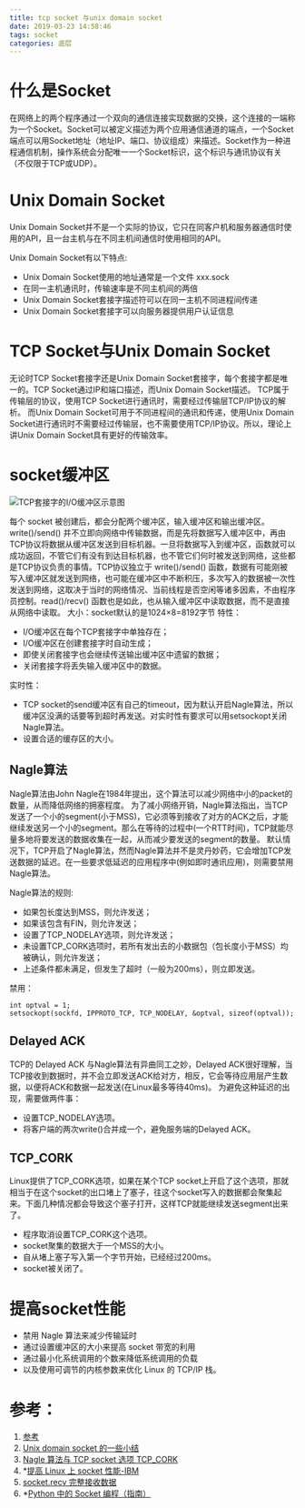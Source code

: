 ```yaml
---
title: tcp socket 与unix domain socket
date: 2019-03-23 14:58:46
tags: socket
categories: 底层
---
```

# 什么是Socket

在网络上的两个程序通过一个双向的通信连接实现数据的交换，这个连接的一端称为一个Socket。Socket可以被定义描述为两个应用通信通道的端点，一个Socket 端点可以用Socket地址（地址IP、端口、协议组成）来描述。Socket作为一种进程通信机制，操作系统会分配唯一一个Socket标识，这个标识与通讯协议有关（不仅限于TCP或UDP）。

# Unix Domain Socket

Unix Domain Socket并不是一个实际的协议，它只在同客户机和服务器通信时使用的API，且一台主机与在不同主机间通信时使用相同的API。

Unix Domain Socket有以下特点:
- Unix Domain Socket使用的地址通常是一个文件 xxx.sock
- 在同一主机通讯时，传输速率是不同主机间的两倍
- Unix Domain Socket套接字描述符可以在同一主机不同进程间传递
- Unix Domain Socket套接字可以向服务器提供用户认证信息

# TCP Socket与Unix Domain Socket

无论时TCP Socket套接字还是Unix Domain Socket套接字，每个套接字都是唯一的。TCP Socket通过IP和端口描述，而Unix Domain Socket描述。
TCP属于传输层的协议，使用TCP Socket进行通讯时，需要经过传输层TCP/IP协议的解析。
而Unix Domain Socket可用于不同进程间的通讯和传递，使用Unix Domain Socket进行通讯时不需要经过传输层，也不需要使用TCP/IP协议。所以，理论上讲Unix Domain Socket具有更好的传输效率。

# socket缓冲区
![TCP套接字的I/O缓冲区示意图](https://upload-images.jianshu.io/upload_images/191918-36ec0344bae9d79e.jpg?imageMogr2/auto-orient/strip%7CimageView2/2/w/697)

每个 socket 被创建后，都会分配两个缓冲区，输入缓冲区和输出缓冲区。write()/send() 并不立即向网络中传输数据，而是先将数据写入缓冲区中，再由TCP协议将数据从缓冲区发送到目标机器。一旦将数据写入到缓冲区，函数就可以成功返回，不管它们有没有到达目标机器，也不管它们何时被发送到网络，这些都是TCP协议负责的事情。TCP协议独立于 write()/send() 函数，数据有可能刚被写入缓冲区就发送到网络，也可能在缓冲区中不断积压，多次写入的数据被一次性发送到网络，这取决于当时的网络情况、当前线程是否空闲等诸多因素，不由程序员控制。read()/recv() 函数也是如此，也从输入缓冲区中读取数据，而不是直接从网络中读取。
大小：socket默认的是1024×8=8192字节
特性：
- I/O缓冲区在每个TCP套接字中单独存在；
- I/O缓冲区在创建套接字时自动生成；
- 即使关闭套接字也会继续传送输出缓冲区中遗留的数据；
- 关闭套接字将丢失输入缓冲区中的数据。

实时性：
- TCP socket的send缓冲区有自己的timeout，因为默认开启Nagle算法，所以缓冲区没满的话要等到超时再发送。对实时性有要求可以用setsockopt关闭Nagle算法。
- 设置合适的缓存区的大小。

## Nagle算法
Nagle算法由John Nagle在1984年提出，这个算法可以减少网络中小的packet的数量，从而降低网络的拥塞程度。
为了减小网络开销，Nagle算法指出，当TCP发送了一个小的segment(小于MSS)，它必须等到接收了对方的ACK之后，才能继续发送另一个小的segment。那么在等待的过程中(一个RTT时间)，TCP就能尽量多地将要发送的数据收集在一起，从而减少要发送的segment的数量。
默认情况下，TCP开启了Nagle算法，然而Nagle算法并不是灵丹妙药，它会增加TCP发送数据的延迟。在一些要求低延迟的应用程序中(例如即时通讯应用)，则需要禁用Nagle算法。

Nagle算法的规则:
- 如果包长度达到MSS，则允许发送；
- 如果该包含有FIN，则允许发送；
- 设置了TCP_NODELAY选项，则允许发送；
- 未设置TCP_CORK选项时，若所有发出去的小数据包（包长度小于MSS）均被确认，则允许发送；
- 上述条件都未满足，但发生了超时（一般为200ms），则立即发送。

禁用：
```
int optval = 1;
setsockopt(sockfd, IPPROTO_TCP, TCP_NODELAY, &optval, sizeof(optval));
```
## Delayed ACK
TCP的 Delayed ACK 与Nagle算法有异曲同工之妙，Delayed ACK很好理解，当TCP接收到数据时，并不会立即发送ACK给对方，相反，它会等待应用层产生数据，以便将ACK和数据一起发送(在Linux最多等待40ms)。
为避免这种延迟的出现，需要做两件事：
- 设置TCP_NODELAY选项。
- 将客户端的两次write()合并成一个，避免服务端的Delayed ACK。

## TCP_CORK
Linux提供了TCP_CORK选项，如果在某个TCP socket上开启了这个选项，那就相当于在这个socket的出口堵上了塞子，往这个socket写入的数据都会聚集起来。下面几种情况都会导致这个塞子打开，这样TCP就能继续发送segment出来了。
- 程序取消设置TCP_CORK这个选项。
- socket聚集的数据大于一个MSS的大小。
- 自从堵上塞子写入第一个字节开始，已经经过200ms。
- socket被关闭了。

# 提高socket性能
- 禁用 Nagle 算法来减少传输延时
- 通过设置缓冲区的大小来提高 socket 带宽的利用
- 通过最小化系统调用的个数来降低系统调用的负载
- 以及使用可调节的内核参数来优化 Linux 的 TCP/IP 栈。

# 参考：
1. [参考](https://itbilu.com/nodejs/core/EJd85BikZ.html)
2. [Unix domain socket 的一些小结](https://blog.csdn.net/wlh_flame/article/details/6358795#)
3. [Nagle 算法与 TCP socket 选项 TCP_CORK](http://senlinzhan.github.io/2017/02/10/Linux的TCP-CORK/)
4. *[提高 Linux 上 socket 性能-IBM](https://www.ibm.com/developerworks/cn/linux/l-hisock.html)
5. [socket.recv 完整接收数据](https://www.zoulei.net/2016/06/17/socket_recv/)
6. *[Python 中的 Socket 编程（指南）](https://keelii.com/2018/09/24/socket-programming-in-python/)